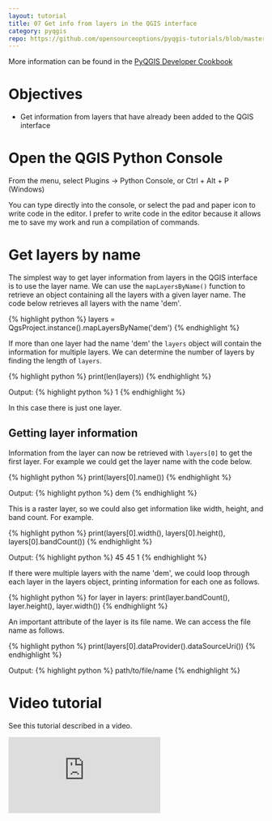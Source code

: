 ```yaml
---
layout: tutorial
title: 07 Get info from layers in the QGIS interface
category: pyqgis
repo: https://github.com/opensourceoptions/pyqgis-tutorials/blob/master/06_load-layers.py
---
```


More information can be found in the [PyQGIS Developer Cookbook](https://docs.qgis.org/testing/en/docs/pyqgis_developer_cookbook/)

# Objectives
- Get information from layers that have already been added to the QGIS interface

# Open the QGIS Python Console
From the menu, select Plugins -> Python Console, or Ctrl + Alt + P (Windows)

You can type directly into the console, or select the pad and paper icon to
write code in the editor. I prefer to write code in the editor because
it allows me to save my work and run a compilation of commands.

# Get layers by name
The simplest way to get layer information from layers in the QGIS interface is to
use the layer name. We can use the `mapLayersByName()` function to retrieve an
object containing all the layers with a given layer name. The code below
retrieves all layers with the name 'dem'.

{% highlight python %}
layers = QgsProject.instance().mapLayersByName('dem')
{% endhighlight %}

If more than one layer had the name 'dem' the `layers` object will contain
the information for multiple layers. We can determine the number of layers by
finding the length of `layers`.

{% highlight python %}
print(len(layers))
{% endhighlight %}

Output:
{% highlight python %}
1
{% endhighlight %}

In this case there is just one layer.

## Getting layer information
Information from the layer can now be retrieved with `layers[0]` to get the
first layer. For example we could get the layer name with the code below.

{% highlight python %}
print(layers[0].name())
{% endhighlight %}

Output:
{% highlight python %}
dem
{% endhighlight %}

This is a raster layer, so we could also get information like width, height, and
band count. For example.

{% highlight python %}
print(layers[0].width(), layers[0].height(), layers[0].bandCount())
{% endhighlight %}

Output:
{% highlight python %}
45 45 1
{% endhighlight %}

If there were multiple layers with the name 'dem', we could loop through each
layer in the layers object, printing information for each one as follows.

{% highlight python %}
for layer in layers:
    print(layer.bandCount(), layer.height(), layer.width())
{% endhighlight %}

An important attribute of the layer is its file name. We can access the file
name as follows.

{% highlight python %}
print(layers[0].dataProvider().dataSourceUri())
{% endhighlight %}

Output:
{% highlight python %}
path/to/file/name
{% endhighlight %}

# Video tutorial
See this tutorial described in a video.

<div class="intrinsic-container intrinsic-container-ws"><iframe src="https://www.youtube.com/embed/wl-AyQUm_uk" frameborder="0" allowfullscreen></iframe></div>
